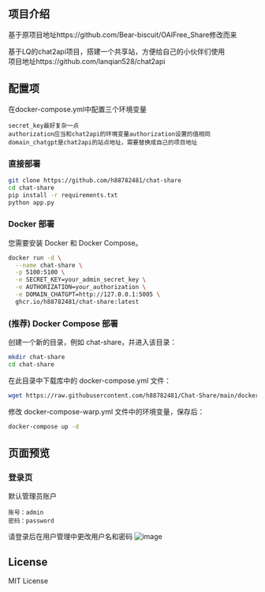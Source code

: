 ## 项目介绍  
基于原项目地址https://github.com/Bear-biscuit/OAIFree_Share修改而来

基于LQ的chat2api项目，搭建一个共享站，方便给自己的小伙伴们使用  
项目地址https://github.com/lanqian528/chat2api

## 配置项  
在docker-compose.yml中配置三个环境变量

```
secret_key最好复杂一点  
authorization应当和chat2api的环境变量authorization设置的值相同  
domain_chatgpt是chat2api的站点地址，需要替换成自己的项目地址  
```

### 直接部署

```bash
git clone https://github.com/h88782481/chat-share
cd chat-share
pip install -r requirements.txt
python app.py
```

### Docker 部署

您需要安装 Docker 和 Docker Compose。

```bash
docker run -d \
  --name chat-share \
  -p 5100:5100 \
  -e SECRET_KEY=your_admin_secret_key \
  -e AUTHORIZATION=your_authorization \
  -e DOMAIN_CHATGPT=http://127.0.0.1:5005 \
  ghcr.io/h88782481/chat-share:latest
```

### (推荐) Docker Compose 部署

创建一个新的目录，例如 chat-share，并进入该目录：

```bash
mkdir chat-share
cd chat-share
```

在此目录中下载库中的 docker-compose.yml 文件：

```bash
wget https://raw.githubusercontent.com/h88782481/Chat-Share/main/docker-compose.yml
```

修改 docker-compose-warp.yml 文件中的环境变量，保存后：

```bash
docker-compose up -d
```

## 页面预览  

### 登录页  
默认管理员账户
```
账号：admin
密码：password
```
请登录后在用户管理中更改用户名和密码 
![image](https://github.com/user-attachments/assets/2541f8d0-eb76-42fb-8ec7-24199fc93372)


## License

MIT License
